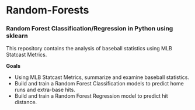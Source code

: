 # Random-Forests
### Random Forest Classification/Regression in Python using sklearn

This repository contains the analysis of baseball statistics using MLB Statcast Metrics.

**Goals**

- Using MLB Statcast Metrics, summarize and examine baseball statistics.
- Build and train a Random Forest Classification models to predict home runs and extra-base hits.
- Build and train a Random Forest Regression model to predict hit distance.
